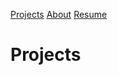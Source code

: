 [Projects](https://jonathanhwinter.github.io/projects/)
[About](https://jonathanhwinter.github.io/about/)
[Resume](https://jonathanhwinter.github.io/resume/)

# Projects
